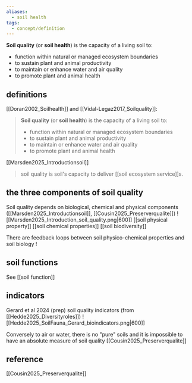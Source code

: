 ```yaml
---
aliases:
  - soil health
tags:
  - concept/definition
---
```

**Soil quality** (or **soil health**) is the capacity of a living soil to:
- function within natural or managed ecosystem boundaries
- to sustain plant and animal productivity
- to maintain or enhance water and air quality
- to promote plant and animal health
## definitions
 [[Doran2002_Soilhealth]] and [[Vidal-Legaz2017_Soilquality]]: 
>  **Soil quality** (or **soil health**) is the capacity of a living soil to:
> - function within natural or managed ecosystem boundaries
> - to sustain plant and animal productivity
> - to maintain or enhance water and air quality
> - to promote plant and animal health

[[Marsden2025_Introductionsoil]]
> soil quality is soil's capacity to deliver [[soil ecosystem service]]s.

## the three components of soil quality
Soil quality depends on biological, chemical and physical components ([[Marsden2025_Introductionsoil]], [[Cousin2025_Preserverqualite]])
![[Marsden2025_Introduction_soil_quality.png|600]]
[[soil physical property]]
[[soil chemical properties]]
[[soil biodiversity]]

There are feedback loops between soil physico-chemical properties and soil biology !
## soil functions
See [[soil function]]
## indicators
Gerard et al 2024 (prep) soil quality indicators (from [[Hedde2025_Diversityroles]])
![[Hedde2025_SoilFauna_Gerard_bioindicators.png|600]]

Conversely to air or water, there is no "pure" soils and it is impossible to have an absolute measure of soil quality [[Cousin2025_Preserverqualite]]

## reference
[[Cousin2025_Preserverqualite]]